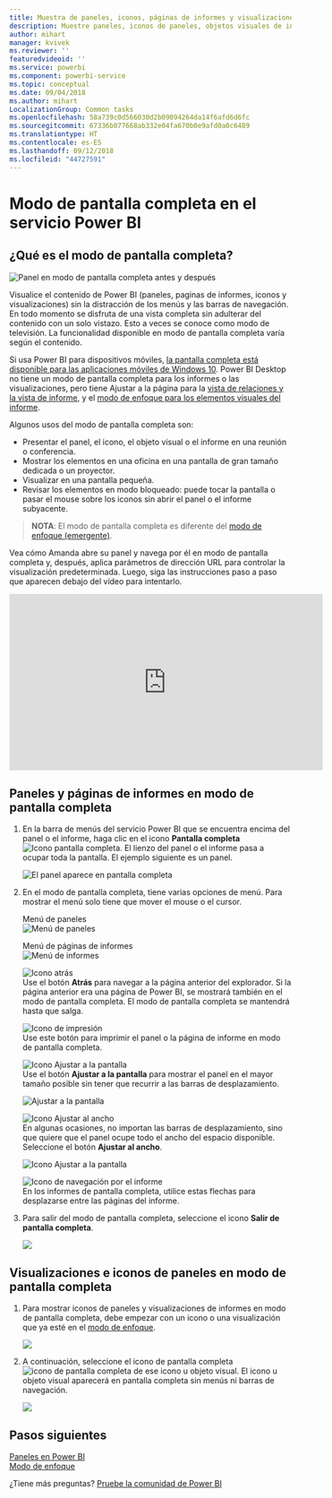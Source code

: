 ```yaml
---
title: Muestra de paneles, iconos, páginas de informes y visualizaciones de informes en modo de pantalla completa
description: Muestre paneles, iconos de paneles, objetos visuales de informes y páginas de informe en modo de pantalla completa, también conocido como *modo de televisión*.
author: mihart
manager: kvivek
ms.reviewer: ''
featuredvideoid: ''
ms.service: powerbi
ms.component: powerbi-service
ms.topic: conceptual
ms.date: 09/04/2018
ms.author: mihart
LocalizationGroup: Common tasks
ms.openlocfilehash: 58a739c0d566030d2b09094264da14f6afd6d6fc
ms.sourcegitcommit: 67336b077668ab332e04fa670b0e9afd0a0c6489
ms.translationtype: HT
ms.contentlocale: es-ES
ms.lasthandoff: 09/12/2018
ms.locfileid: "44727591"
---
```

# <a name="full-screen-mode-in-power-bi-service"></a>Modo de pantalla completa en el servicio Power BI
## <a name="what-is-full-screen-mode"></a>¿Qué es el modo de pantalla completa?
![Panel en modo de pantalla completa antes y después](media/service-fullscreen-mode/power-bi-full-screen-comparison.png)

Visualice el contenido de Power BI (paneles, paginas de informes, iconos y visualizaciones) sin la distracción de los menús y las barras de navegación.  En todo momento se disfruta de una vista completa sin adulterar del contenido con un solo vistazo. Esto a veces se conoce como modo de televisión. La funcionalidad disponible en modo de pantalla completa varía según el contenido. 

Si usa Power BI para dispositivos móviles, [la pantalla completa está disponible para las aplicaciones móviles de Windows 10](consumer/mobile/mobile-windows-10-app-presentation-mode.md). Power BI Desktop no tiene un modo de pantalla completa para los informes o las visualizaciones, pero tiene Ajustar a la página para la [vista de relaciones y la vista de informe](desktop-report-view.md), y el [modo de enfoque para los elementos visuales del informe](service-focus-mode.md).

 

Algunos usos del modo de pantalla completa son:

* Presentar el panel, el icono, el objeto visual o el informe en una reunión o conferencia.
* Mostrar los elementos en una oficina en una pantalla de gran tamaño dedicada o un proyector.
* Visualizar en una pantalla pequeña.
* Revisar los elementos en modo bloqueado: puede tocar la pantalla o pasar el mouse sobre los iconos sin abrir el panel o el informe subyacente.

> **NOTA**: El modo de pantalla completa es diferente del [modo de enfoque (emergente)](service-focus-mode.md).
> 
> 

Vea cómo Amanda abre su panel y navega por él en modo de pantalla completa y, después, aplica parámetros de dirección URL para controlar la visualización predeterminada. Luego, siga las instrucciones paso a paso que aparecen debajo del vídeo para intentarlo.

<iframe width="560" height="315" src="https://www.youtube.com/embed/c31gZkyvC54" frameborder="0" allowfullscreen></iframe>

## <a name="dashboards-and-report-pages-in-full-screen-mode"></a>Paneles y páginas de informes en modo de pantalla completa
1. En la barra de menús del servicio Power BI que se encuentra encima del panel o el informe, haga clic en el icono **Pantalla completa** ![Icono pantalla completa](media/service-fullscreen-mode/power-bi-full-screen-icon.png). El lienzo del panel o el informe pasa a ocupar toda la pantalla. El ejemplo siguiente es un panel.
   
      ![El panel aparece en pantalla completa](media/service-fullscreen-mode/power-bi-dash-full-screen.png)
2. En el modo de pantalla completa, tiene varias opciones de menú.  Para mostrar el menú solo tiene que mover el mouse o el cursor. 
   
     Menú de paneles    
     ![Menú de paneles](media/service-fullscreen-mode/power-bi-full-screen-menu-dashboard.png)    
   
     Menú de páginas de informes    
    ![Menú de informes](media/service-fullscreen-mode/power-bi-report-menu.png)    
   
    ![Icono atrás](media/service-fullscreen-mode/power-bi-back-icon.png)    
    Use el botón **Atrás** para navegar a la página anterior del explorador. Si la página anterior era una página de Power BI, se mostrará también en el modo de pantalla completa.  El modo de pantalla completa se mantendrá hasta que salga.
   
    ![Icono de impresión](media/service-fullscreen-mode/power-bi-print-icon.png)    
    Use este botón para imprimir el panel o la página de informe en modo de pantalla completa. 
   
    ![Icono Ajustar a la pantalla](media/service-fullscreen-mode/power-bi-fit-to-width.png)    
    Use el botón **Ajustar a la pantalla** para mostrar el panel en el mayor tamaño posible sin tener que recurrir a las barras de desplazamiento.     
   
    ![Ajustar a la pantalla](media/service-fullscreen-mode/power-bi-fit-screen.png)
   
    ![Icono Ajustar al ancho](media/service-fullscreen-mode/power-bi-fit-width.png)       
    En algunas ocasiones, no importan las barras de desplazamiento, sino que quiere que el panel ocupe todo el ancho del espacio disponible. Seleccione el botón **Ajustar al ancho**.    
   
    ![Icono Ajustar a la pantalla](media/service-fullscreen-mode/power-bi-fit-to-width-new.png)
   
    ![Icono de navegación por el informe](media/service-fullscreen-mode/power-bi-report-nav2.png)       
    En los informes de pantalla completa, utilice estas flechas para desplazarse entre las páginas del informe.    
3. Para salir del modo de pantalla completa, seleccione el icono **Salir de pantalla completa**.
   
      ![](media/service-fullscreen-mode/exit-fullscreen-new.png)

## <a name="visualizations-and-dashboard-tiles-in-full-screen-mode"></a>Visualizaciones e iconos de paneles en modo de pantalla completa
1. Para mostrar iconos de paneles y visualizaciones de informes en modo de pantalla completa, debe empezar con un icono o una visualización que ya esté en el [modo de enfoque](service-focus-mode.md). 
   
    ![](media/service-fullscreen-mode/power-bi-focus3.png)
2. A continuación, seleccione el icono de pantalla completa ![icono de pantalla completa](media/service-fullscreen-mode/power-bi-full-screen-icon.png)  de ese icono u objeto visual. El icono u objeto visual aparecerá en pantalla completa sin menús ni barras de navegación.
   
    ![](media/service-fullscreen-mode/power-bi-fullscreen.png)

## <a name="next-steps"></a>Pasos siguientes
[Paneles en Power BI](service-dashboards.md)  
[Modo de enfoque](service-focus-mode.md)    

¿Tiene más preguntas? [Pruebe la comunidad de Power BI](http://community.powerbi.com/)

